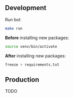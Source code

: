 ## Development

Run bot

```sh
make run
```

**Before** installing new packages:

```sh
source venv/bin/activate
```

**After** installing new packages:

```sh
freeze > requirements.txt
```

## Production

TODO